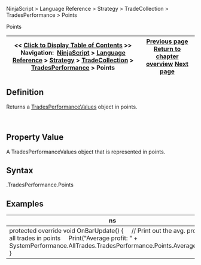 ﻿
NinjaScript > Language Reference > Strategy > TradeCollection > TradesPerformance > Points

Points

| << [Click to Display Table of Contents](points.md) >> **Navigation:**     [NinjaScript](ninjascript-1.md) > [Language Reference](language_reference_wip-1.md) > [Strategy](strategy-1.md) > [TradeCollection](tradecollection-1.md) > [TradesPerformance](tradesperformance-1.md) > Points | [Previous page](pips-1.md) [Return to chapter overview](tradesperformance-1.md) [Next page](profitfactor-1.md) |
| --- | --- |
## Definition
Returns a [TradesPerformanceValues](tradesperformancevalues-1.md) object in points.  

 
## Property Value
A TradesPerformanceValues object that is represented in points.
 
## Syntax
<TradeCollection>.TradesPerformance.Points

## Examples

| ns |
| --- |
| protected override void OnBarUpdate() {      // Print out the avg. profit of all trades in points      Print("Average profit: " + SystemPerformance.AllTrades.TradesPerformance.Points.AverageProfit); } |
 
